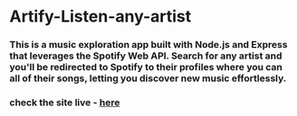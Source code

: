 ﻿# Artify-Listen-any-artist
### This is a music exploration app built with Node.js and Express that leverages the Spotify Web API. Search for any artist and you'll be redirected to Spotify to their profiles where you can all of their songs, letting you discover new music effortlessly.
### check the site live - <a href="https://artify-listen-any-artist.onrender.com" target="_blank">here</a>
